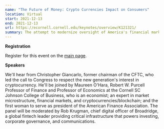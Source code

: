 ```yaml
---
name: "The Future of Money: Crypto Currencies Impact on Consumers"
location: Virtual
start: 2021-12-13
end: 2021-12-13
url: https://ecornell.cornell.edu/keynotes/overview/K121321/
summary: The attempt to modernize oversight of America's financial markets and the simultaneous rise of bitcoin, cryptocurrencies, and the digital dollar are disrupting financial services as we know them. This roundtable will examine the potential for crypto/blockchain networks to transform the financial sector and what that means for consumers and institutions.
---
```


**Registration**

Register for this event on the <a href="https://ecornell.cornell.edu/keynotes/overview/K121321/">main page</a>.


**Speakers**

We'll hear from Christopher Giancarlo, former chairman of the CFTC, who led the call to Congress to respect the new generation's interest in cryptocurrency. He'll be joined by Maureen O'Hara, Robert W. Purcell Professor of Finance and Professor of Economics at the Cornell SC Johnson College of Business, who is an economist; an expert in market microstructure, financial markets, and cryptocurrencies/blockchain; and the first woman to serve as president of the American Finance Association. The panel will be moderated by Rob Krugman, chief digital officer of Broadridge, a global fintech leader providing critical infrastructure that powers investing, corporate governance, and communications.
